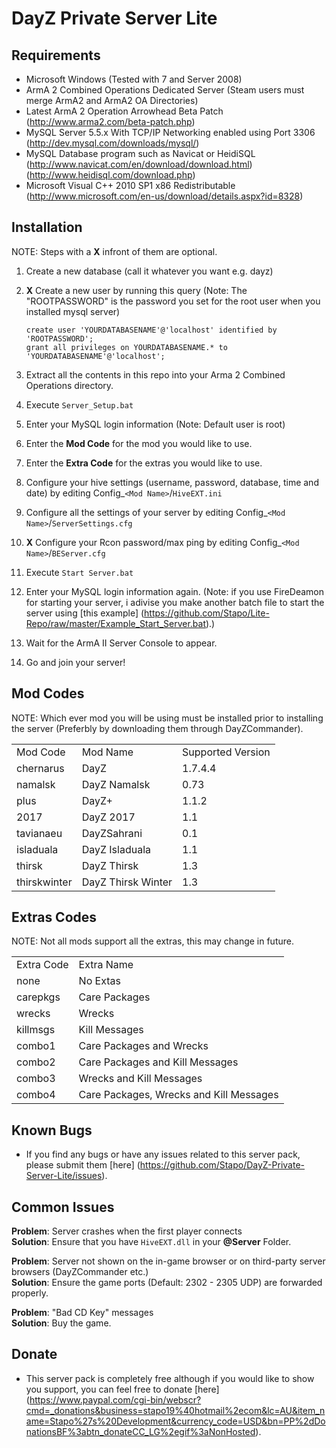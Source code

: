 DayZ Private Server Lite
========================

Requirements
-------------

 - Microsoft Windows (Tested with 7 and Server 2008)
 - ArmA 2 Combined Operations Dedicated Server (Steam users must merge ArmA2 and ArmA2 OA Directories)
 - Latest ArmA 2 Operation Arrowhead Beta Patch (http://www.arma2.com/beta-patch.php)
 - MySQL Server 5.5.x With TCP/IP Networking enabled using Port 3306 (http://dev.mysql.com/downloads/mysql/)
 - MySQL Database program such as Navicat or HeidiSQL (http://www.navicat.com/en/download/download.html) (http://www.heidisql.com/download.php)
 - Microsoft Visual C++ 2010 SP1 x86 Redistributable (http://www.microsoft.com/en-us/download/details.aspx?id=8328)

Installation
------------

 NOTE: Steps with a **X** infront of them are optional.

 1. Create a new database (call it whatever you want e.g. dayz)
 2. **X** Create a new user by running this query (Note: The "ROOTPASSWORD" is the password you set for the root user when you installed mysql server)
 
		create user 'YOURDATABASENAME'@'localhost' identified by 'ROOTPASSWORD';
		grant all privileges on YOURDATABASENAME.* to 'YOURDATABASENAME'@'localhost';
		
 3. Extract all the contents in this repo into your Arma 2 Combined Operations directory.
 4. Execute `Server_Setup.bat`
 5. Enter your MySQL login information (Note: Default user is root)
 6. Enter the **Mod Code** for the mod you would like to use.
 7. Enter the **Extra Code** for the extras you would like to use.
 8. Configure your hive settings (username, password, database, time and date) by editing Config_`<Mod Name>`/`HiveEXT.ini`
 9. Configure all the settings of your server by editing Config_`<Mod Name>`/`ServerSettings.cfg`
 10. **X** Configure your Rcon password/max ping by editing Config_`<Mod Name>`/`BEServer.cfg`
 11. Execute `Start Server.bat`
 12. Enter your MySQL login information again. (Note: if you use FireDeamon for starting your server, i adivise you make another batch file to start the server using [this example] (https://github.com/Stapo/Lite-Repo/raw/master/Example_Start_Server.bat).)
 13. Wait for the ArmA II Server Console to appear.
 14. Go and join your server!
 
Mod Codes
---------

 NOTE: Which ever mod you will be using must be installed prior to installing the server (Preferbly by downloading them through DayZCommander).

<table>
  <tr>
    <td>Mod Code</td><td>Mod Name</td><td>Supported Version</td>
  </tr>
  <tr>
    <td>chernarus</td><td>DayZ</td><td>1.7.4.4</td>
  </tr>
  <tr>
    <td>namalsk</td><td>DayZ Namalsk</td><td>0.73</td>
  </tr>
  <tr>
    <td>plus</td><td>DayZ+</td><td>1.1.2</td>
  </tr>
  <tr>
    <td>2017</td><td>DayZ 2017</td><td>1.1</td>
  </tr>
  <tr>
    <td>tavianaeu</td><td>DayZSahrani</td><td>0.1</td>
  </tr>
  <tr>
    <td>isladuala</td><td>DayZ Isladuala</td><td>1.1</td>
  </tr>
  <tr>
    <td>thirsk</td><td>DayZ Thirsk</td><td>1.3</td>
  </tr>
  <tr>
    <td>thirskwinter</td><td>DayZ Thirsk Winter</td><td>1.3</td>
  </tr>
</table>

Extras Codes
------------

 NOTE: Not all mods support all the extras, this may change in future.

<table>
  <tr>
    <td>Extra Code</td><td>Extra Name</td>
  </tr>
  <tr>
    <td>none</td><td>No Extas</td>
  </tr>
  <tr>
    <td>carepkgs</td><td>Care Packages</td>
  </tr>
  <tr>
    <td>wrecks</td><td>Wrecks</td>
  </tr>
  <tr>
    <td>killmsgs</td><td>Kill Messages</td>
  </tr>
  <tr>
    <td>combo1</td><td>Care Packages and Wrecks</td>
  </tr>
  <tr>
    <td>combo2</td><td>Care Packages and Kill Messages</td>
  </tr>
  <tr>
    <td>combo3</td><td>Wrecks and Kill Messages</td>
  </tr>
  <tr>
    <td>combo4</td><td>Care Packages, Wrecks and Kill Messages</td>
  </tr>
</table>

Known Bugs
----------

 - If you find any bugs or have any issues related to this server pack, please submit them [here] (https://github.com/Stapo/DayZ-Private-Server-Lite/issues).

Common Issues
-------------

**Problem**: Server crashes when the first player connects	
**Solution**: Ensure that you have `HiveEXT.dll` in your **@Server** Folder.

**Problem**: Server not shown on the in-game browser or on third-party server browsers (DayZCommander etc.)       
**Solution**: Ensure the game ports (Default: 2302 - 2305 UDP) are forwarded properly. 

**Problem**: "Bad CD Key" messages	
**Solution**: Buy the game.

Donate
------

 - This server pack is completely free although if you would like to show you support, you can feel free to donate [here] (https://www.paypal.com/cgi-bin/webscr?cmd=_donations&business=stapo19%40hotmail%2ecom&lc=AU&item_name=Stapo%27s%20Development&currency_code=USD&bn=PP%2dDonationsBF%3abtn_donateCC_LG%2egif%3aNonHosted).
